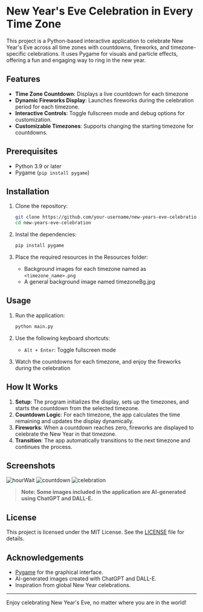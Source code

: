 # New Year's Eve Celebration in Every Time Zone

This project is a Python-based interactive application to celebrate New Year's Eve across all time zones with countdowns, fireworks, and timezone-specific celebrations. It uses Pygame for visuals and particle effects, offering a fun and engaging way to ring in the new year.

## Features

- **Time Zone Countdown**: Displays a live countdown for each timezone
- **Dynamic Fireworks Display**: Launches fireworks during the celebration period for each timezone.
- **Interactive Controls**: Toggle fullscreen mode and debug options for customization.
- **Customizable Timezones**: Supports changing the starting timezone for countdowns.

## Prerequisites

- Python 3.9 or later
- Pygame (`pip install pygame`)

## Installation

1. Clone the repository:

   ```bash
   git clone https://github.com/your-username/new-years-eve-celebration.git
   cd new-years-eve-celebration
    ```

2. Instal the dependencies:

    ```bash
    pip install pygame
    ```

3. Place the required resources in the Resources folder:

    - Background images for each timezone named as `<timezone_name>.png`
    - A general background image named timezoneBg.jpg

## Usage

1. Run the application:

    ```bash
    python main.py
    ```

2. Use the following keyboard shortcuts:

    - `Alt + Enter`: Toggle fullscreen mode

3. Watch the countdowns for each timezone, and enjoy the fireworks during the celebration

## How It Works

1. **Setup**: The program initializes the display, sets up the timezones, and starts the countdown from the selected timezone.
2. **Countdown Logic**: For each timezone, the app calculates the time remaining and updates the display dynamically.
3. **Fireworks**: When a countdown reaches zero, fireworks are displayed to celebrate the New Year in that timezone.
4. **Transition**: The app automatically transitions to the next timezone and continues the process.

## Screenshots

![hourWait](image.png)
![countdown](image-1.png)
![celebration](image-2.png)

> **Note: Some images included in the application are AI-generated using ChatGPT and DALL-E.**

## License

This project is licensed under the MIT License. See the [LICENSE](LICENSE.txt) file for details.

## Acknowledgements

- [Pygame](https://www.pygame.org/news) for the graphical interface.
- AI-generated images created with ChatGPT and DALL-E.
- Inspiration from global New Year celebrations.

---

Enjoy celebrating New Year's Eve, no matter where you are in the world!
